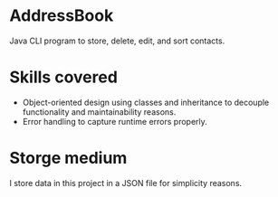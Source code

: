 # AddressBook
Java CLI program to store, delete, edit, and sort contacts.
# Skills covered
- Object-oriented design using classes and inheritance to decouple functionality and maintainability reasons.
- Error handling to capture runtime errors properly.
# Storge medium
I store data in this project in a JSON file for simplicity reasons.



